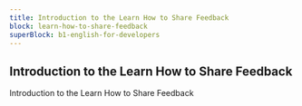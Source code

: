 ```yaml
---
title: Introduction to the Learn How to Share Feedback
block: learn-how-to-share-feedback
superBlock: b1-english-for-developers
---
```


## Introduction to the Learn How to Share Feedback

Introduction to the Learn How to Share Feedback
